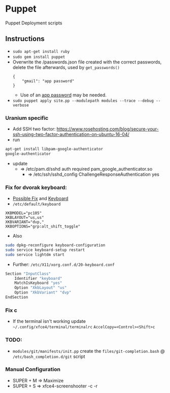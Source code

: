 Puppet
======

Puppet Deployment scripts

## Instructions

* `sudo apt-get install ruby`
* `sudo gem install puppet`
* Overwrite the /passwords.json file created with the correct passwords, delete the file afterwards, used by `get_passwords()`
	```
	{
		"gmail": "app password"
	}
	```
 	* Use of an [app password](https://security.google.com/settings/security/apppasswords) may be needed.
* `sudo puppet apply site.pp --modulepath modules --trace --debug --verbose`

### Uranium specific
* Add SSH two factor: https://www.rosehosting.com/blog/secure-your-ssh-using-two-factor-authentication-on-ubuntu-16-04/
* run

```sh
apt-get install libpam-google-authenticator
google-authenticator
```
* update
    * => /etc/pam.d/sshd
		  auth required pam_google_authenticator.so
		* => /etc/ssh/sshd_config
		  ChallengeResponseAuthentication yes

### Fix for dvorak keyboard:
* [Possible Fix](https://www.kaufmann.no/roland/dvorak/linux.html) and [Keyboard](https://wiki.archlinux.org/index.php/Logitech_Unifying_Receiver)
* `/etc/default/keyboard`

```
XKBMODEL="pc105"
XKBLAYOUT="us,us"
XKBVARIANT="dvp,"
XKBOPTIONS="grp:alt_shift_toggle"
```

* Also

```bash
sudo dpkg-reconfigure keyboard-configuration
sudo service keyboard-setup restart
sudo service lightdm start
```

* Further: `/etc/X11/xorg.conf.d/20-keyboard.conf`

```bash
Section "InputClass"
    Identifier "keyboard"
    MatchIsKeyboard "yes"
    Option "XkbLayout" "us"
    Option "XkbVariant" "dvp"
EndSection
```

### Fix <Ctrl><Shift>c
* If the terminal isn't working update ` ~/.config/xfce4/terminal/terminalrc`
	`AccelCopy=<Control><Shift>c`


### TODO:

* `modules/git/manifests/init.pp` create the `files/git-completion.bash` @ `/etc/bash_completion.d/git` script

### Manual Configuration
* SUPER + M => Maximize
* SUPER + S => xfce4-screenshooter -c -r